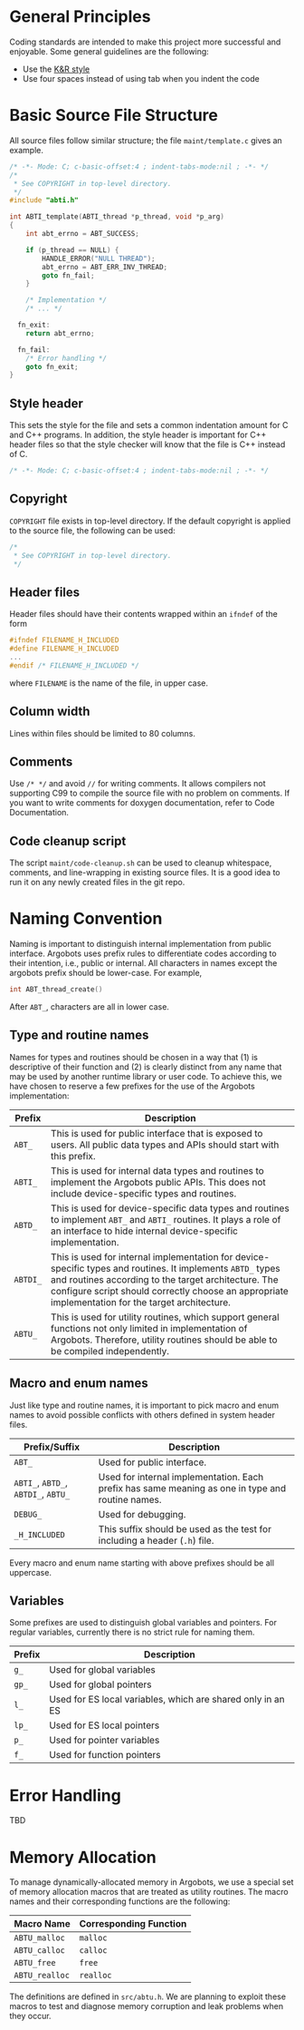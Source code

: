 # General Principles
Coding standards are intended to make this project more successful and enjoyable. Some general guidelines are the following:
* Use the [K&R style](https://en.wikipedia.org/wiki/Indent_style#K.26R_style)
* Use four spaces instead of using tab when you indent the code

# Basic Source File Structure
All source files follow similar structure; the file `maint/template.c` gives an example.
```c
/* -*- Mode: C; c-basic-offset:4 ; indent-tabs-mode:nil ; -*- */
/*
 * See COPYRIGHT in top-level directory.
 */ 
#include "abti.h"

int ABTI_template(ABTI_thread *p_thread, void *p_arg)
{
    int abt_errno = ABT_SUCCESS;

    if (p_thread == NULL) {
        HANDLE_ERROR("NULL THREAD");
        abt_errno = ABT_ERR_INV_THREAD;
        goto fn_fail;
    }

    /* Implementation */
    /* ... */

  fn_exit:
    return abt_errno;

  fn_fail:
    /* Error handling */
    goto fn_exit;
}
```

## Style header
This sets the style for the file and sets a common indentation amount for C and C++ programs. In addition, the style header is important for C++ header files so that the style checker will know that the file is C++ instead of C.
```c
/* -*- Mode: C; c-basic-offset:4 ; indent-tabs-mode:nil ; -*- */
```

## Copyright
`COPYRIGHT` file exists in top-level directory. If the default copyright is applied to the source file, the following can be used:
```c
/*
 * See COPYRIGHT in top-level directory.
 */
```

## Header files
Header files should have their contents wrapped within an `ifndef` of the form
```c
#ifndef FILENAME_H_INCLUDED
#define FILENAME_H_INCLUDED
...
#endif /* FILENAME_H_INCLUDED */
```
where `FILENAME` is the name of the file, in upper case.

## Column width
Lines within files should be limited to 80 columns.

## Comments
Use `/* */` and avoid `//` for writing comments. It allows compilers not supporting C99 to compile the source file with no problem on comments.
If you want to write comments for doxygen documentation, refer to Code Documentation.

## Code cleanup script
The script `maint/code-cleanup.sh` can be used to cleanup whitespace, comments, and line-wrapping in existing source files. It is a good idea to run it on any newly created files in the git repo.

# Naming Convention
Naming is important to distinguish internal implementation from public interface. Argobots uses prefix rules to differentiate codes according to their intention, i.e., public or internal.
All characters in names except the argobots prefix should be lower-case. For example,
```c
int ABT_thread_create()
```
After `ABT_`, characters are all in lower case.

## Type and routine names
Names for types and routines should be chosen in a way that (1) is descriptive of their function and (2) is clearly distinct from any name that may be used by another runtime library or user code. To achieve this, we have chosen to reserve a few prefixes for the use of the Argobots implementation:

| Prefix   | Description |
| -------- | ----------- |
| `ABT_`   | This is used for public interface that is exposed to users. All public data types and APIs should start with this prefix. |
| `ABTI_`  | This is used for internal data types and routines to implement the Argobots public APIs. This does not include device-specific types and routines. |
| `ABTD_`  | This is used for device-specific data types and routines to implement `ABT_` and `ABTI_` routines. It plays a role of an interface to hide internal device-specific implementation. |
| `ABTDI_` | This is used for internal implementation for device-specific types and routines. It implements `ABTD_` types and routines according to the target architecture. The configure script should correctly choose an appropriate implementation for the target architecture. |
| `ABTU_`  | This is used for utility routines, which support general functions not only limited in implementation of Argobots. Therefore, utility routines should be able to be compiled independently. |

## Macro and enum names
Just like type and routine names, it is important to pick macro and enum names to avoid possible conflicts with others defined in system header files.

| Prefix/Suffix | Description |
| ------------- | ----------- |
| `ABT_`        | Used for public interface. |
| `ABTI_`, `ABTD_`, `ABTDI_`, `ABTU_` | Used for internal implementation. Each prefix has same meaning as one in type and routine names.  |
| `DEBUG_`      | Used for debugging. |
| `_H_INCLUDED` | This suffix should be used as the test for including a header (`.h`) file. |

Every macro and enum name starting with above prefixes should be all uppercase.

## Variables
Some prefixes are used to distinguish global variables and pointers. For regular variables, currently there is no strict rule for naming them.

| Prefix | Description |
| ------ | ----------- |
| `g_`   | Used for global variables |
| `gp_`  | Used for global pointers |
| `l_`   | Used for ES local variables, which are shared only in an ES |
| `lp_`  | Used for ES local pointers |
| `p_`   | Used for pointer variables |
| `f_`   | Used for function pointers |

# Error Handling
TBD

# Memory Allocation
To manage dynamically-allocated memory in Argobots, we use a special set of memory allocation macros that are treated as utility routines. The macro names and their corresponding functions are the following:

| Macro Name     | Corresponding Function |
| -------------- | ---------------------- |
| `ABTU_malloc`  | `malloc`  |
| `ABTU_calloc`  | `calloc`  |
| `ABTU_free`    | `free`    |
| `ABTU_realloc` | `realloc` |

The definitions are defined in `src/abtu.h`. We are planning to exploit these macros to test and diagnose memory corruption and leak problems when they occur.
